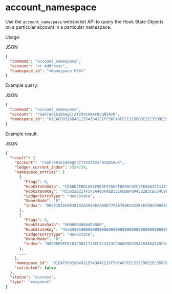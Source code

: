 # account\_namespace

Use the `account_namespace` websocket API to query the Hook State Objects on a particular account in a particular namespace.

Usage:

JSON

```json
{
  "command": "account_namespace",
  "account": "<r Address>",
  "namespace_id": "<Namespace HEX>"
}
```

Example query:

JSON

```json
{
  "command": "account_namespace",
  "account": "raaFre81618XegCrzTzVotAmarBcqNSAvK",
  "namespace_id": "01EAF09326B4911554384121FF56FA8FECC215FDDE2EC35D9E59F2C53EC665A0"
}
```

Example result:

JSON

```json
{
  "result": {
    "account": "raaFre81618XegCrzTzVotAmarBcqNSAvK",
    "ledger_current_index": 5554739,
    "namespace_entries": [
      {
        "Flags": 0,
        "HookStateData": "CE66D3EBD1A91E9D6F47ADCF8890C92C3EE65A42313174682047656E20496E74656C28522920436F726528544D292069372D31313635473720322E3800080AF0000C3500000009C400000FA0",
        "HookStateKey": "4556520237F1F3A48DFAED331FDB8F894522B5CE634C86A0258BA1B300000018",
        "LedgerEntryType": "HookState",
        "OwnerNode": "0",
        "index": "065E103AC0838155A392DECA99D77FAE768EC822BFEC6BC999268ECBD16C8FAF"
      },
      {
        "Flags": 0,
        "HookStateData": "00000000044E8000",
        "HookStateKey": "4556520100000000000000000000000000000000000000000000000000000004",
        "LedgerEntryType": "HookState",
        "OwnerNode": "0",
        "index": "0890BE9EE8CD129D21728FC3C2423CC0AB99D325A269A8A749C840F712989E5B"
      },
      ... 
    ],
    "namespace_id": "01EAF09326B4911554384121FF56FA8FECC215FDDE2EC35D9E59F2C53EC665A0",
    "validated": false
  },
  "status": "success",
  "type": "response"
}
```
